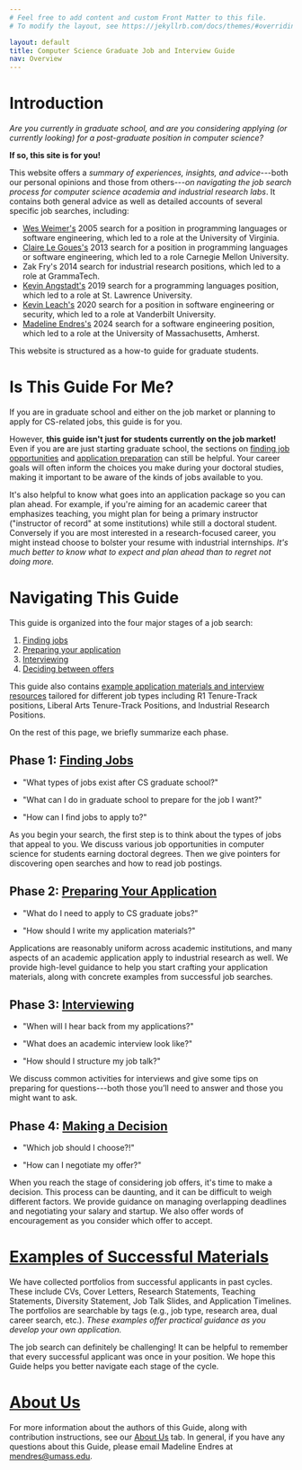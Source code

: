 ```yaml
---
# Feel free to add content and custom Front Matter to this file.
# To modify the layout, see https://jekyllrb.com/docs/themes/#overriding-theme-defaults

layout: default
title: Computer Science Graduate Job and Interview Guide
nav: Overview
---
```


# Introduction

<span class="highlight">*Are you currently in graduate school, and are you considering applying (or currently looking) for a post-graduate position in computer science?*</span> 

**If so, this site is for you!**

This website offers a *summary of experiences, insights, and advice*---both our personal opinions and those from others---*on navigating the job search process for computer science academia and industrial research labs*. It contains both general advice as well as detailed accounts of several specific job searches, including:

* [Wes Weimer's](https://web.eecs.umich.edu/~weimerw/) 2005 search for a position in programming languages or software
engineering, which led to a role at the University of Virginia.
* [Claire Le Goues's](https://clairelegoues.com/) 2013 search for a position in programming languages or software
engineering, which led to a role Carnegie Mellon University.
* Zak Fry's 2014 search for industrial research positions, which led to a role at GrammaTech.
* [Kevin Angstadt's](https://myslu.stlawu.edu/~kangstadt/) 2019 search for a programming languages position, which led to a role at St. Lawrence University.
* [Kevin Leach's](https://kjl.name/) 2020 search for a position in software engineering or security, which led to a role at Vanderbilt University.  
* [Madeline Endres's](https://madelineendres.com) 2024 search for a software engineering position, which led to a role at the University of Massachusetts, Amherst.

This website is structured as a how-to guide for graduate students.

# Is This Guide For Me?

<span class="highlight">If you are in graduate school and either on the job market or planning to apply for CS-related jobs, this guide is for you.</span>

However, **this guide isn't just for students currently on the job market!** Even if 
you are are just starting graduate school, the sections on [finding job opportunities](jobs.md)
and [application preparation](applying.md) can still be helpful. Your career
goals will often inform the choices you make during your doctoral studies, making it important to
be aware of the kinds of jobs available to you.  

It's also helpful to know what goes into an application package so you can plan ahead.
For example, if you're aiming for an academic career that emphasizes
teaching, you might plan for being a primary instructor ("instructor of
record" at some institutions) while still a doctoral student. Conversely if
you are most interested in a research-focused career, you might instead choose
to bolster your resume with industrial internships.  <span class="highlight">*It's much better to know 
what to expect and plan ahead than to regret not doing more.*</span>

# Navigating This Guide

This guide is organized into the four major stages of a job search:

  1. [Finding jobs](jobs.md)
  2. [Preparing your application](applying.md)
  3. [Interviewing](interviewing.md)
  4. [Deciding between offers](deciding.md) 

This guide also contains 
[<span class="highlight-link">example application materials and interview resources</span>](exampleMaterials.md) 
tailored for different job types including R1 Tenure-Track positions, 
Liberal Arts Tenure-Track Positions, and Industrial Research Positions.

On the rest of this page, we briefly summarize each phase.

## Phase 1: [Finding Jobs](jobs.md)

* <span class="student-q">"What types of jobs exist after CS graduate school?"</span>

* <span class="student-q">"What can I do in graduate school to prepare for the job I want?"</span>

* <span class="student-q">"How can I find jobs to apply to?"</span>

As you begin your search, the first step is to think about the types of jobs
that appeal to you.  We discuss various job opportunities in computer science
for students earning doctoral degrees.  Then we give pointers for discovering
open searches and how to read job postings.

## Phase 2: [Preparing Your Application](applying.md)

* <span class="student-q">"What do I need to apply to CS graduate jobs?"</span>

* <span class="student-q">"How should I write my application materials?"</span>

Applications are reasonably uniform across academic institutions, and many aspects
of an academic application apply to industrial research as well.  We provide 
high-level guidance to help you start crafting your application materials, along with 
concrete examples from successful job searches.

## Phase 3: [Interviewing](interviewing.md)

* <span class="student-q">"When will I hear back from my applications?"</span>

* <span class="student-q">"What does an academic interview look like?"</span>

* <span class="student-q">"How should I structure my job talk?"</span>

We discuss common activities for interviews and give some tips on preparing for 
questions---both those you’ll need to answer and those you might want to ask.

## Phase 4: [Making a Decision](deciding.md)

* <span class="student-q">"Which job should I choose?!"</span>

* <span class="student-q">"How can I negotiate my offer?"</span>

When you reach the stage of considering job offers, it's time to make a decision.
This process can be daunting, and it can be difficult to weigh different factors.
We provide guidance on managing overlapping deadlines and negotiating your salary and
startup. We also offer words of encouragement as you consider which offer to
accept.

# [Examples of Successful Materials](exampleMaterials.md)

We have collected portfolios from successful applicants in past cycles. These include 
CVs, Cover Letters, Research Statements, Teaching Statements, Diversity Statement, Job 
Talk Slides, and Application Timelines. The portfolios are searchable by tags (e.g., 
job type, research area, dual career search, etc.). *These examples offer practical guidance
as you develop your own application.*

<span class="highlight">The job search can definitely be challenging! It can be helpful to 
remember that every successful applicant was once in your position. We hope this Guide 
helps you better navigate each stage of the cycle.</span>



<!-- # Trivia

- In 2005 Purdue got 380 applicants for 3 job spots in CS and held 14
interviews. In programming languages alone they got 20 applicants and held
6-7 interviews for one spot. In 2005 Virginia got 457 applicants for 4
faculty positions. 
-  Read the <a href="http://www.cra.org/statistics/">CRA Taulbee survey</a>. 
-  Many people will tell you that if all else fails, use rankings to break
ties. Better ranked schools will have better grad students and will find it
easier to get grant money. One problem with this is that different people
remember the rankings differently. Whenever you ask someone for advice, ask
for a relative ranking of your schools. You'll be surprised at how many
complete inversions you receive. 
-  A personal recommendation or inside champion can be a great boost and can
help in case of a tie. If you are trying to end up at school X and you know
someone at Y who is friend with someone at X, having Y them briefly mention
you positively to X won't hurt you. 
- Before the interview you should go over everyone on the faculty web page
and find people with research interests similar to your own. Learn the
names of their projects (at least!). 
- Do not expect to accomplish any work (beyond giving a conference talk)
between February and May. 
- Send thank you emails to everyone, or at least your host, and follow up with
schools in which you're interested, especially if you have deadlines from other
schools.  
- This is easily one of the top three pieces of job search advice Claire was
given: Collude with other people in your field on the market, if you can.
The departments are colluding; you should too.  You can share details about
the offers, which keeps things in perspective.  Also, it's a really long/tiring
process, so it's nice to have someone to commiserate with.  At first you will
resist, mistakenly believing that you are in competition with these people and
that it is weird.  You are wrong.  There are enough jobs to go around.  Make
friends, it's good for you.
- Golden Rule: only drink at interview dinners if your host(s) is/are drinking
(...and you want to, obviously.  Claire is French, and likes wine with dinner). This is
more difficult if you're female because waiters at nice restaurants typically
ask the lady if she wants something to drink first.
- Silver Rule: never say anything mean about anyone, especially not your current
institution or other institutions at which you are interviewing.  This rule
applies even if your current institution is legitimately dysfunctional. -->

# [About Us](about.md)

For more information about the authors of this Guide, along with contribution instructions, see our [About Us](about.md) tab. In general, if you have any questions about this Guide, please email Madeline Endres at <mendres@umass.edu>.